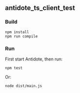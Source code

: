 ## antidote_ts_client_test

### Build
  
    npm install
    npm run compile
   
### Run
 
First start Antidote, then run:

    npm test
   
Or:
  
    node dist/main.js
  
